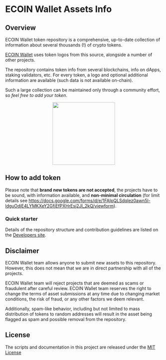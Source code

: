 # ECOIN Wallet Assets Info
## Overview

ECOIN Wallet token repository is a comprehensive, up-to-date collection of information about several thousands (!) of crypto tokens.

[ECOIN Wallet](https://ecoinwallet.org) uses token logos from this source, alongside a number of other projects.

The repository contains token info from several blockchains, info on dApps, staking validators, etc.
For every token, a logo and optional additional information are available (such data is not available on-chain).

Such a large collection can be maintained only through a community effort, so _feel free to add your token_.

<center><img src='https://ecoinwallet.org/ecoin_wallet_logo.png' height="200"></center>

## How to add token

Please note that __brand new tokens are not accepted__,
the projects have to be sound, with information available, and __non-minimal circulation__
(for limit details see <https://docs.google.com/forms/d/e/1FAIpQLSdqIez0awn5l-ldguOdjE4LYMKXeY2GfjEfPXHrEsj2JI_2kQ/viewform>).

### Quick starter

Details of the repository structure and contribution guidelines are listed on the
[Developers site](https://docs.google.com/forms/d/e/1FAIpQLSdqIez0awn5l-ldguOdjE4LYMKXeY2GfjEfPXHrEsj2JI_2kQ/viewform).

## Disclaimer

ECOIN Wallet team allows anyone to submit new assets to this repository. However, this does not mean that we are in direct partnership with all of the projects.

ECOIN Wallet team will reject projects that are deemed as scams or fraudulent after careful review.
ECOIN Wallet team reserves the right to change the terms of asset submissions at any time due to changing market conditions, the risk of fraud, or any other factors we deem relevant.

Additionally, spam-like behavior, including but not limited to mass distribution of tokens to random addresses will result in the asset being flagged as spam and possible removal from the repository.

## License

The scripts and documentation in this project are released under the [MIT License](LICENSE)
